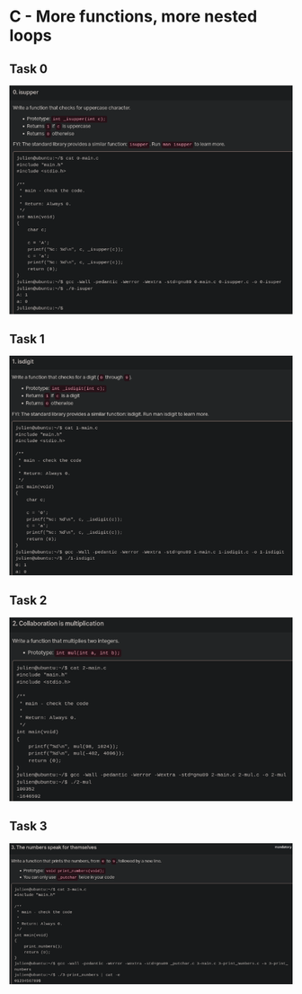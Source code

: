 # C - More functions, more nested loops

## Task 0
![task0](image/todo_2025-02-24-0925.png)

## Task 1
![task1](image/todo_2025-02-24-1032.png)

## Task 2
![task2](image/todo_2025-02-24_1045.png)

## Task 3
![task3](image/todo_2025-02-24_1054.png)
